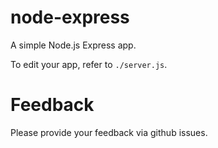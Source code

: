 # node-express

A simple Node.js Express app.

To edit your app, refer to `./server.js`.

# Feedback 

Please provide your feedback via github issues. 
